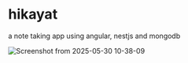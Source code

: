 # hikayat
a note taking app using angular, nestjs and mongodb

![Screenshot from 2025-05-30 10-38-09](https://github.com/user-attachments/assets/3615865c-fdca-40f7-8f62-ff26c3dd086c)


